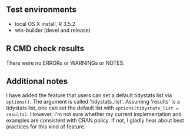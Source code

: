 ## Test environments
* local OS X install, R 3.5.2
* win-builder (devel and release)

## R CMD check results
There were no ERRORs or WARNINGs or NOTES. 

## Additional notes
I have added the feature that users can set a default tidystats list via `options()`. The argument is called 'tidystats_list'. Assuming 'results' is a tidystats list, one can set the default list with `options(tidystats_list = results)`. However, I'm not sure whether my current implementation and examples are consistent with CRAN policy. If not, I gladly hear about best practices for this kind of feature.
